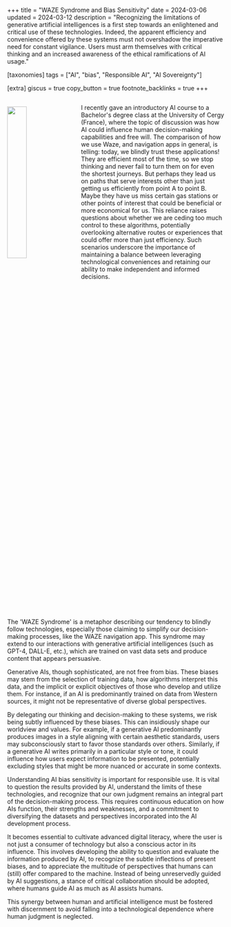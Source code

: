 +++
title = "WAZE Syndrome and Bias Sensitivity"
date = 2024-03-06
updated = 2024-03-12
description = "Recognizing the limitations of generative artificial intelligences is a first step towards an enlightened and critical use of these technologies. Indeed, the apparent efficiency and convenience offered by these systems must not overshadow the imperative need for constant vigilance. Users must arm themselves with critical thinking and an increased awareness of the ethical ramifications of AI usage."

[taxonomies]
tags = ["AI", "bias", "Responsible AI", "AI Sovereignty"]

[extra]
giscus = true
copy_button = true
footnote_backlinks = true
+++


<div style="overflow: auto;">
    <img src="/blog/waze-syndrome/img/waze.png" style="float: left; margin-top: 20px; margin-right: 20px; width: 30%; vertical-align: top;">
    <div style="display: block;">
        <p>I recently gave an introductory AI course to a Bachelor's degree class at the University of Cergy (France), where the topic of discussion was how AI could influence human decision-making capabilities and free will. The comparison of how we use Waze, and navigation apps in general, is telling: today, we blindly trust these applications! They are efficient most of the time, so we stop thinking and never fail to turn them on for even the shortest journeys. But perhaps they lead us on paths that serve interests other than just getting us efficiently from point A to point B. Maybe they have us miss certain gas stations or other points of interest that could be beneficial or more economical for us. This reliance raises questions about whether we are ceding too much control to these algorithms, potentially overlooking alternative routes or experiences that could offer more than just efficiency. Such scenarios underscore the importance of maintaining a balance between leveraging technological conveniences and retaining our ability to make independent and informed decisions.</p>
    </div>
</div>

The 'WAZE Syndrome' is a metaphor describing our tendency to blindly follow technologies, especially those claiming to simplify our decision-making processes, like the WAZE navigation app. This syndrome may extend to our interactions with generative artificial intelligences (such as GPT-4, DALL-E, etc.), which are trained on vast data sets and produce content that appears persuasive.

Generative AIs, though sophisticated, are not free from bias. These biases may stem from the selection of training data, how algorithms interpret this data, and the implicit or explicit objectives of those who develop and utilize them. For instance, if an AI is predominantly trained on data from Western sources, it might not be representative of diverse global perspectives.

By delegating our thinking and decision-making to these systems, we risk being subtly influenced by these biases. This can insidiously shape our worldview and values. For example, if a generative AI predominantly produces images in a style aligning with certain aesthetic standards, users may subconsciously start to favor those standards over others. Similarly, if a generative AI writes primarily in a particular style or tone, it could influence how users expect information to be presented, potentially excluding styles that might be more nuanced or accurate in some contexts.

Understanding AI bias sensitivity is important for responsible use. It is vital to question the results provided by AI, understand the limits of these technologies, and recognize that our own judgment remains an integral part of the decision-making process. This requires continuous education on how AIs function, their strengths and weaknesses, and a commitment to diversifying the datasets and perspectives incorporated into the AI development process.

It becomes essential to cultivate advanced digital literacy, where the user is not just a consumer of technology but also a conscious actor in its influence. This involves developing the ability to question and evaluate the information produced by AI, to recognize the subtle inflections of present biases, and to appreciate the multitude of perspectives that humans can (still) offer compared to the machine. Instead of being unreservedly guided by AI suggestions, a stance of critical collaboration should be adopted, where humans guide AI as much as AI assists humans.

This synergy between human and artificial intelligence must be fostered with discernment to avoid falling into a technological dependence where human judgment is neglected.

